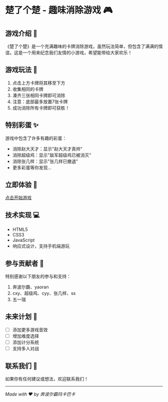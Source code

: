 # 楚了个楚 - 趣味消除游戏 🎮

## 游戏介绍 🌟

《楚了个楚》是一个充满趣味的卡牌消除游戏，虽然玩法简单，但包含了满满的情谊。这是一个用来纪念我们友情的小游戏，希望能带给大家欢乐！

## 游戏玩法 🎯

1. 点击上方卡牌将其移至下方
2. 收集相同的卡牌
3. 凑齐三张相同卡牌即可消除
4. 注意：底部最多放置7张卡牌
5. 成功消除所有卡牌即可获胜！

## 特别彩蛋 ✨

游戏中包含了许多有趣的彩蛋：
- 消除赵大天才：显示"赵大天才真帅"
- 消除超级鸡：显示"敌军超级鸡已被消灭"
- 消除张几样：显示"张几样已撤退"
- 更多彩蛋等你发现...

## 立即体验 🚀

[点击开始游戏](https://11benboerba.github.io)

## 技术实现 💻

- HTML5
- CSS3
- JavaScript
- 响应式设计，支持手机端游玩

## 参与贡献者 👥

特别感谢以下朋友的参与和支持：
1. 奔波尔霸、yaoran
2. cxy、超级鸡、cyy、张几样、ss
3. 五一瑞

## 未来计划 🎯

- [ ] 添加更多游戏音效
- [ ] 增加难度选择
- [ ] 添加计分系统
- [ ] 支持多人对战

## 联系我们 📮

如果你有任何建议或想法，欢迎联系我们！

---
*Made with ❤️ by 奔波尔霸玛卡巴卡* 

